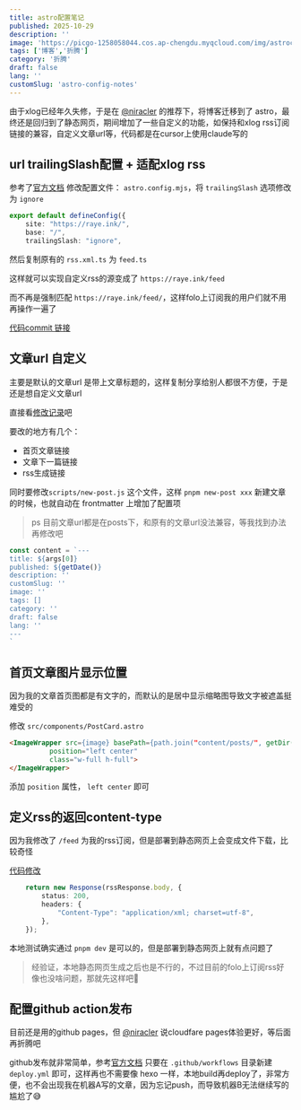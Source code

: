 ```yaml
---
title: astro配置笔记
published: 2025-10-29
description: ''
image: 'https://picgo-1258058044.cos.ap-chengdu.myqcloud.com/img/astroconfig.png'
tags: ['博客','折腾']
category: '折腾'
draft: false 
lang: ''
customSlug: 'astro-config-notes'
---
```



由于xlog已经年久失修，于是在 [@niracler](https://niracler.com/) 的推荐下，将博客迁移到了 astro，最终还是回归到了静态网页，期间增加了一些自定义的功能，如保持和xlog rss订阅链接的兼容，自定义文章url等，代码都是在cursor上使用claude写的

## url trailingSlash配置 + 适配xlog rss

参考了[官方文档](https://docs.astro.build/zh-cn/reference/configuration-reference/#trailingslash) 修改配置文件： `astro.config.mjs`，将 `trailingSlash` 选项修改为 `ignore`

```ts
export default defineConfig({
	site: "https://raye.ink/",
	base: "/",
	trailingSlash: "ignore",
```

然后复制原有的 `rss.xml.ts` 为 `feed.ts`

这样就可以实现自定义rss的源变成了 `https://raye.ink/feed` 

而不再是强制匹配  `https://raye.ink/feed/`，这样folo上订阅我的用户们就不用再操作一遍了

[代码commit 链接](https://github.com/rayepeng/rayepeng.github.io/commit/fd4028122269aadd709a051c313ad5b97797b946)

## 文章url 自定义

主要是默认的文章url 是带上文章标题的，这样复制分享给别人都很不方便，于是还是想自定义文章url

直接看[修改记录](https://github.com/rayepeng/rayepeng.github.io/commit/999613e1a53b51b667cffa3e3918a907ab7a1c42#diff-544dcd1cb4d05890db2dcf497052df475216a57683c346216e43133407b7ea58)吧

要改的地方有几个：
- 首页文章链接
- 文章下一篇链接
- rss生成链接

同时要修改`scripts/new-post.js` 这个文件，这样 `pnpm new-post xxx` 新建文章的时候，也就自动在 frontmatter 上增加了配置项

> ps 目前文章url都是在posts下，和原有的文章url没法兼容，等我找到办法再修改吧

```js
const content = `---
title: ${args[0]}
published: ${getDate()}
description: ''
customSlug: ''
image: ''
tags: []
category: ''
draft: false 
lang: ''
---
`
```

## 首页文章图片显示位置

因为我的文章首页图都是有文字的，而默认的是居中显示缩略图导致文字被遮盖挺难受的

修改 `src/components/PostCard.astro`

```html
<ImageWrapper src={image} basePath={path.join("content/posts/", getDir(entry.id))} alt="Cover Image of the Post"
		  position="left center" 
		  class="w-full h-full">
</ImageWrapper>
```

添加 `position` 属性， `left center` 即可

## 定义rss的返回content-type

因为我修改了 `/feed` 为我的rss订阅，但是部署到静态网页上会变成文件下载，比较奇怪

[代码修改](https://github.com/rayepeng/rayepeng.github.io/commit/72b6553c1e2f99255b91605cffe70d5a48ae77e2)

```ts
	return new Response(rssResponse.body, {
		status: 200,
		headers: {
			"Content-Type": "application/xml; charset=utf-8",
		},
	});
```


本地测试确实通过 `pnpm dev` 是可以的，但是部署到静态网页上就有点问题了

> 经验证，本地静态网页生成之后也是不行的，不过目前的folo上订阅rss好像也没啥问题，那就先这样吧🤣


## 配置github action发布


目前还是用的github pages，但 [@niracler](https://niracler.com/) 说cloudfare pages体验更好，等后面再折腾吧

github发布就非常简单，参考[官方文档](https://docs.astro.build/zh-cn/guides/deploy/github/) 只要在 `.github/workflows` 目录新建 `deploy.yml` 即可，这样再也不需要像 hexo 一样，本地build再deploy了，非常方便，也不会出现我在机器A写的文章，因为忘记push，而导致机器B无法继续写的尴尬了😅


